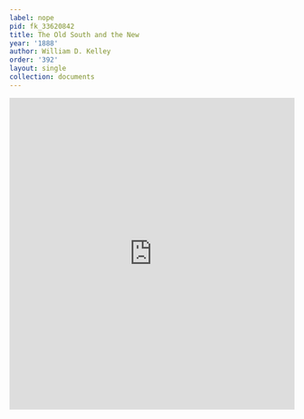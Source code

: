 ```yaml
---
label: nope
pid: fk_33620842
title: The Old South and the New
year: '1888'
author: William D. Kelley
order: '392'
layout: single
collection: documents
---
```

<iframe src="https://northwestern.app.box.com/embed/s/bt97nrg33yb4ip492lh8iv0csznw65e3?sortColumn=date&view=list" width="100%" height="550" frameborder="0" allowfullscreen webkitallowfullscreen msallowfullscreen></iframe>
